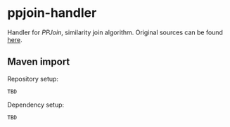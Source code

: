 # ppjoin-handler
Handler for *PPJoin*, similarity join algorithm.
Original sources can be found [here](https://code.google.com/p/ppjoinplus/).

## Maven import
Repository setup:
```
TBD
```
Dependency setup:
```
TBD
```